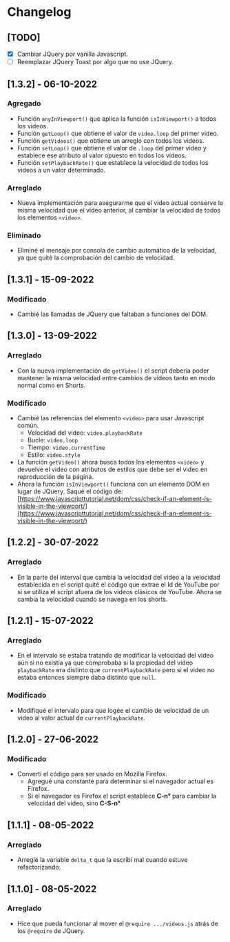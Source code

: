 # Changelog

## [TODO]

- [x] Cambiar JQuery por vanilla Javascript.
- [ ] Reemplazar JQuery Toast por algo que no use JQuery.

## [1.3.2] - 06-10-2022

### Agregado

- Función `anyInViewport()` que aplica la función `isInViewport()` a todos los videos.
- Función `getLoop()` que obtiene el valor de `video.loop` del primer video.
- Función `getVideos()` que obtiene un arreglo con todos los videos.
- Función `setLoop()` que obtiene el valor de `.loop` del primer video y establece ese atributo al valor opuesto en todos los videos.
- Función `setPlaybackRate()` que establece la velocidad de todos los videos a un valor determinado.

### Arreglado

- Nueva implementación para asegurarme que el video actual conserve la misma velocidad que el video anterior, al cambiar la velocidad de todos los elementos `<video>`.

### Eliminado

- Eliminé el mensaje por consola de cambio automático de la velocidad, ya que quité la comprobación del cambio de velocidad.

## [1.3.1] - 15-09-2022

### Modificado

- Cambié las llamadas de JQuery que faltaban a funciones del DOM.

## [1.3.0] - 13-09-2022

### Arreglado

- Con la nueva implementación de `getVideo()` el script debería poder mantener la misma velocidad entre cambios de videos tanto en modo normal como en Shorts.

### Modificado

- Cambié las referencias del elemento `<video>` para usar Javascript común.
    - Velocidad del video: `video.playbackRate`
    - Bucle: `video.loop`
    - Tiempo: `video.currentTime`
    - Estilo: `video.style`
- La función `getVideo()` ahora busca todos los elementos `<video>` y devuelve el video con atributos de estilos que debe ser el video en reproducción de la página.
- Ahora la función `isInViewport()` funciona con un elemento DOM en lugar de JQuery. Saqué el código de: [https://www.javascripttutorial.net/dom/css/check-if-an-element-is-visible-in-the-viewport/](https://www.javascripttutorial.net/dom/css/check-if-an-element-is-visible-in-the-viewport/)


## [1.2.2] - 30-07-2022

### Arreglado

- En la parte del interval que cambia la velocidad del video a la velocidad establecida en el script quité el código que extrae el Id de YouTube por si se utiliza el script afuera de los videos clásicos de YouTube. Ahora se cambia la velocidad cuando se navega en los shorts.

## [1.2.1] - 15-07-2022

### Arreglado

- En el intervalo se estaba tratando de modificar la velocidad del video aún si no existía ya que comprobaba si la propiedad del video `playbackRate` era distinto que `currentPlaybackRate` pero si el video no estaba entonces siempre daba distinto que `null`.

### Modificado

- Modifiqué el intervalo para que logée el cambio de velocidad de un video al valor actual de `currentPlaybackRate`.

## [1.2.0] - 27-06-2022

### Modificado

- Convertí el código para ser usado en Mozilla Firefox.
    - Agregué una constante para determinar si el navegador actual es Firefox.
    - Si el navegador es Firefox el script establece **C-n°** para cambiar la velocidad del video, sino **C-S-n°**

## [1.1.1] - 08-05-2022

### Arreglado

- Arreglé la variable `delta_t` que la escribí mal cuando estuve refactorizando.

## [1.1.0] - 08-05-2022

### Arreglado

- Hice que pueda funcionar al mover el `@require .../videos.js` atrás de los `@require` de JQuery.
